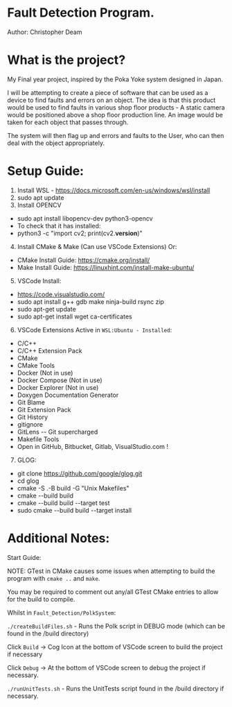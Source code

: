 # Fault Detection Program.
Author: Christopher Deam

# What is the project?
My Final year project, inspired by the Poka Yoke system designed in Japan.

I will be attempting to create a piece of software that can be used as a device to find faults and errors on an object.
The idea is that this product would be used to find faults in various shop floor products - A static camera would be positioned above a shop floor production line. An image would be taken for each object that passes through.

The system will then flag up and errors and faults to the User, who can then deal with the object appropriately.

# Setup Guide:

1) Install WSL - https://docs.microsoft.com/en-us/windows/wsl/install
2) sudo apt update
3) Install OPENCV
- sudo apt install libopencv-dev python3-opencv
- To check that it has installed:
- python3 -c "import cv2; print(cv2.__version__)"
4) Install CMake & Make (Can use VSCode Extensions) Or:
- CMake Install Guide: https://cmake.org/install/
- Make Install Guide: https://linuxhint.com/install-make-ubuntu/
5) VSCode Install:
- https://code.visualstudio.com/
- sudo apt install g++ gdb make ninja-build rsync zip
- sudo apt-get update
- sudo apt-get install wget ca-certificates
6) VSCode Extensions Active in ``WSL:Ubuntu - Installed``:
- C/C++
- C/C++ Extension Pack
- CMake
- CMake Tools
- Docker (Not in use)
- Docker Compose (Not in use)
- Docker Explorer (Not in use)
- Doxygen Documentation Generator
- Git Blame
- Git Extension Pack
- Git History
- gitignore
- GitLens -- Git supercharged
- Makefile Tools
- Open in GitHub, Bitbucket, Gitlab, VisualStudio.com !
7) GLOG:
- git clone https://github.com/google/glog.git
- cd glog
- cmake -S .-B build -G "Unix Makefiles"
- cmake --build build
- cmake --build build --target test
- sudo cmake --build build --target install


# Additional Notes:

Start Guide:

NOTE: GTest in CMake causes some issues when attempting to build the program with ``cmake ..`` and ``make``.

You may be required to comment out any/all GTest CMake entries to allow for the build to compile.

Whilst in ``Fault_Detection/PolkSystem``:

``./createBuildFiles.sh`` - Runs the Polk script in DEBUG mode (which can be found in the /build directory)

Click ``Build`` -> Cog Icon at the bottom of VSCode screen to build the project if necessary

Click ``Debug`` -> At the bottom of VSCode screen to debug the project if necessary.

``./runUnitTests.sh`` - Runs the UnitTests script found in the /build directory if necessary.

